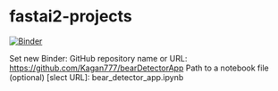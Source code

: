 # fastai2-projects

[![Binder](https://mybinder.org/badge_logo.svg)](https://mybinder.org/v2/gh/Kagan777/bearDetectorApp/master?urlpath=voila%2Frender%2Fbear_detector_app.ipynb)


Set new Binder:
GitHub repository name or URL: https://github.com/Kagan777/bearDetectorApp
Path to a notebook file (optional) [slect URL]: bear_detector_app.ipynb
